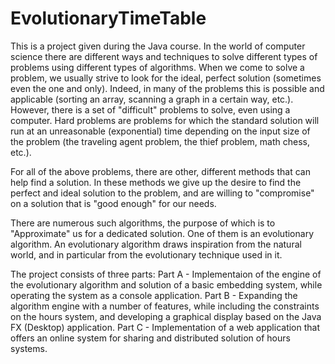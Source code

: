 # EvolutionaryTimeTable

This is a project given during the Java course.
In the world of computer science there are different ways and techniques to solve different types of problems using different types of algorithms.
When we come to solve a problem, we usually strive to look for the ideal, perfect solution (sometimes even the one and only).
Indeed, in many of the problems this is possible and applicable (sorting an array, scanning a graph in a certain way, etc.).
However, there is a set of "difficult" problems to solve, even using a computer.
Hard problems are problems for which the standard solution will run at an unreasonable (exponential) time depending on the input size of the problem
(the traveling agent problem, the thief problem, math chess, etc.).

For all of the above problems, there are other, different methods that can help find a solution.
In these methods we give up the desire to find the perfect and ideal solution to the problem, and are willing to "compromise" on a solution that is "good enough" for our needs.

There are numerous such algorithms, the purpose of which is to "Approximate" us for a dedicated solution.
One of them is an evolutionary algorithm.
An evolutionary algorithm draws inspiration from the natural world, and in particular from the evolutionary technique used in it.

The project consists of three parts:
Part A - Implementaion of the engine of the evolutionary algorithm and solution of a basic embedding system, while operating the system as a console application.
Part B - Expanding the algorithm engine with a number of features, while including the constraints on the hours system,
and developing a graphical display based on the Java FX (Desktop) application.
Part C - Implementation of a web application that offers an online system for sharing and distributed solution of hours systems.
